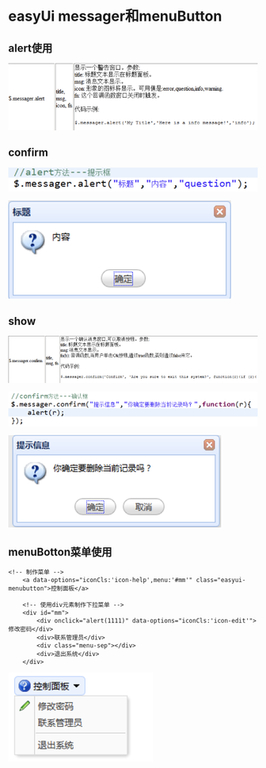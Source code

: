 # easyUi messager和menuButton

## alert使用

![](../../.gitbook/assets/image%20%28100%29.png)

## confirm

![](../../.gitbook/assets/image%20%28110%29.png)

![](../../.gitbook/assets/image%20%2858%29.png)

## show

![](../../.gitbook/assets/image%20%2897%29.png)

![](../../.gitbook/assets/image%20%2899%29.png)

![](../../.gitbook/assets/image%20%2898%29.png)

## menuBotton菜单使用

```text
<!-- 制作菜单 -->
	<a data-options="iconCls:'icon-help',menu:'#mm'" class="easyui-menubutton">控制面板</a>
	
	<!-- 使用div元素制作下拉菜单 -->
	<div id="mm">
		<div onclick="alert(1111)" data-options="iconCls:'icon-edit'">修改密码</div>
		<div>联系管理员</div>
		<div class="menu-sep"></div>
		<div>退出系统</div>
	</div>

```

![](../../.gitbook/assets/image%20%2872%29.png)

